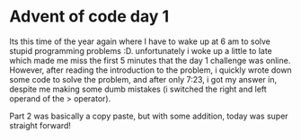 # Advent of code day 1

Its this time of the year again where I have to wake up at 6 am to solve
stupid programming problems :D. unfortunately i woke up a little to late
which made me miss the first 5 minutes that the day 1 challenge was
online. However, after reading the introduction to the problem, i quickly
wrote down some code to solve the problem, and after only 7:23, i got my
answer in, despite me making some dumb mistakes (i switched the right
and left operand of the > operator).

Part 2 was basically a copy paste, but with some addition, today was
super straight forward!
